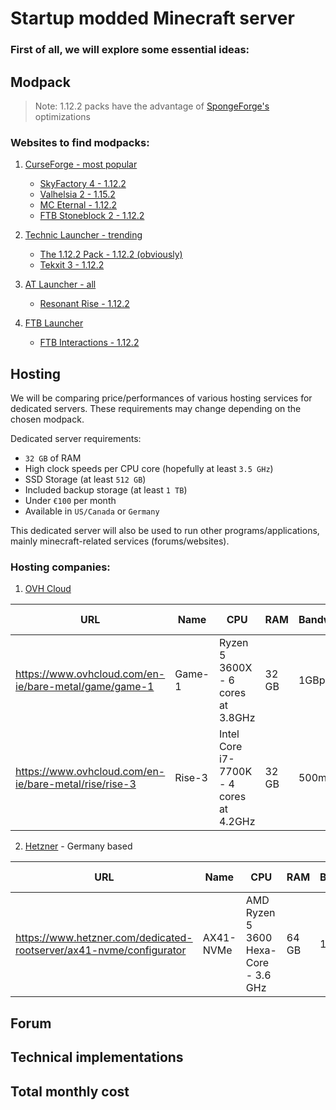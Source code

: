 # Startup modded Minecraft server

### First of all, we will explore some essential ideas:

## Modpack

> Note: 1.12.2 packs have the advantage of [SpongeForge's](https://www.spongepowered.org/downloads/spongeforge/stable) optimizations

### Websites to find modpacks:

1. [CurseForge - most popular](https://www.curseforge.com/minecraft/modpacks?filter-sort=4)

   - [SkyFactory 4 - 1.12.2](https://www.curseforge.com/minecraft/modpacks/skyfactory-4)
   - [Valhelsia 2 - 1.15.2](https://www.curseforge.com/minecraft/modpacks/valhelsia-2)
   - [MC Eternal - 1.12.2](https://www.curseforge.com/minecraft/modpacks/minecraft-eternal)
   - [FTB Stoneblock 2 - 1.12.2](https://www.curseforge.com/minecraft/modpacks/ftb-presents-stoneblock-2)

2. [Technic Launcher - trending](https://www.technicpack.net/modpacks)
   - [The 1.12.2 Pack - 1.12.2 (obviously)](https://www.technicpack.net/modpack/the-1122-pack.1406454)
   - [Tekxit 3 - 1.12.2](https://www.technicpack.net/modpack/tekxit-3-official-1122.1253751)
3. [AT Launcher - all](https://atlauncher.com/packs/all)
   - [Resonant Rise - 1.12.2](https://atlauncher.com/pack/ResonantRise)
4. [FTB Launcher](https://www.feed-the-beast.com/modpack)
   - [FTB Interactions - 1.12.2](https://www.feed-the-beast.com/modpack/ftb_interactions)

## Hosting

We will be comparing price/performances of various hosting services for dedicated servers. These requirements may change depending on the chosen modpack.

Dedicated server requirements:

- `32 GB` of RAM
- High clock speeds per CPU core (hopefully at least `3.5 GHz`)
- SSD Storage (at least `512 GB`)
- Included backup storage (at least `1 TB`)
- Under `€100` per month
- Available in `US/Canada` or `Germany`

This dedicated server will also be used to run other programs/applications, mainly minecraft-related services (forums/websites).

### Hosting companies:

1.  [OVH Cloud](https://www.ovhcloud.com/en-ie/bare-metal/)

| URL                                                   | Name   | CPU                                     | RAM   | Bandwith | Storage           | Backup | Price (EURO) | Price (RON) |
| ----------------------------------------------------- | ------ | --------------------------------------- | ----- | -------- | ----------------- | ------ | ------------ | ----------- |
| https://www.ovhcloud.com/en-ie/bare-metal/game/game-1 | Game-1 | Ryzen 5 3600X - 6 cores at 3.8GHz       | 32 GB | 1GBps    | 2x500 GB SSD NVMe | 500GB  | 90           | 437         |
| https://www.ovhcloud.com/en-ie/bare-metal/rise/rise-3 | Rise-3 | Intel Core i7-7700K - 4 cores at 4.2GHz | 32 GB | 500mbps  | 2x450 GB SSD NVMe | 500GB  | 74.5         | 362         |

2.  [Hetzner](https://www.hetzner.com/dedicated-rootserver) - Germany based

| URL                                                                 | Name      | CPU                                  | RAM   | Bandwith | Storage           | Backup | Price (EURO)      | Price (RON)          |
| ------------------------------------------------------------------- | --------- | ------------------------------------ | ----- | -------- | ----------------- | ------ | ----------------- | -------------------- |
| https://www.hetzner.com/dedicated-rootserver/ax41-nvme/configurator | AX41-NVMe | AMD Ryzen 5 3600 Hexa-Core - 3.6 GHz | 64 GB | 1GBps    | 2x500 GB SSD NVMe | 0      | 45 + 45(one time) | 218 + 218 (one time) |

## Forum

## Technical implementations

## Total monthly cost
